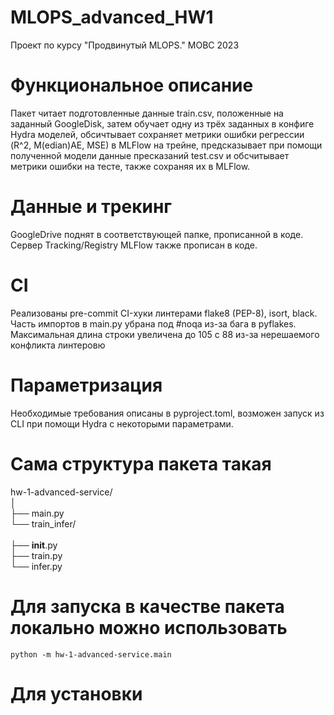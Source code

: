 # MLOPS_advanced_HW1
Проект по курсу "Продвинутый MLOPS." МОВС 2023


# Функциональное описание 
Пакет читает подготовленные данные train.csv, положенные на заданный GoogleDisk, затем обучает одну из трёх заданных в конфиге Hydra моделей, 
обсичтывает сохраняет метрики ошибки регрессии (R^2, M(edian)AE, MSE) в MLFlow на трейне, предсказывает при помощи полученной модели
данные пресказаний test.csv и обсчитывает метрики ошибки на тесте, также сохраняя их в MLFlow. 

# Данные и трекинг
GoogleDrive поднят в соответствующей папке, прописанной в коде. 
Сервер Tracking/Registry MLFlow также прописан в коде. 

# СI
Реализованы pre-commit CI-хуки линтерами flake8 (PEP-8), isort, black. 
Часть импортов в main.py убрана под #noqa из-за бага в pyflakes.
Максимальная длина строки увеличена до 105 с 88 из-за нерешаемого конфликта линтеровю

# Параметризация

Необходимые требования описаны в pyproject.toml, возможен запуск из CLI при помощи Hydra с некоторыми параметрами.

# Сама структура пакета такая
hw-1-advanced-service/<br>
│<br>
├── main.py<br>
└── train_infer/<br>       
    ├── __init__.py<br>
    ├── train.py<br>
    └── infer.py<br>
# Для запуска в качестве пакета локально можно использовать 
```
python -m hw-1-advanced-service.main
```
# Для установки
